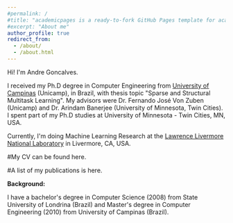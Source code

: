 ```yaml
---
#permalink: /
#title: "academicpages is a ready-to-fork GitHub Pages template for academic personal websites"
#excerpt: "About me"
author_profile: true
redirect_from: 
  - /about/
  - /about.html
---
```

Hi! I'm Andre Goncalves.

I received my Ph.D degree in Computer Engineering from [University of Campinas](http://www.unicamp.br/unicamp/english) (Unicamp), in Brazil, with thesis topic "Sparse and Structural Multitask Learning". My advisors were Dr. Fernando José Von Zuben (Unicamp) and Dr. Arindam Banerjee (University of Minnesota, Twin Cities). I spent part of my Ph.D studies at University of Minnesota - Twin Cities, MN, USA.

Currently, I'm doing Machine Learning Research at the [Lawrence Livermore National Laboratory](https://www.llnl.gov) in Livermore, CA, USA.

#My CV can be found here.

#A list of my publications is here.

**Background:**

I have a bachelor's degree in Computer Science (2008) from State University of Londrina (Brazil) and Master's degree in Computer Engineering (2010) from University of Campinas (Brazil).
